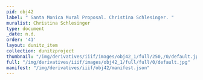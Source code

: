 ```yaml
---
pid: obj42
label: " Santa Monica Mural Proposal. Christina Schlesinger. "
muralist: Christina Schlesinger
type: document
_date: n.d.
order: '41'
layout: dunitz_item
collection: dunitzproject
thumbnail: "/img/derivatives/iiif/images/obj42_1/full/250,/0/default.jpg"
full: "/img/derivatives/iiif/images/obj42_1/full/full/0/default.jpg"
manifest: "/img/derivatives/iiif/obj42/manifest.json"
---
```

